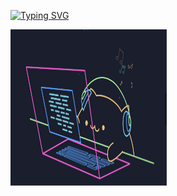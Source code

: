 [![Typing SVG](https://readme-typing-svg.herokuapp.com?color=FF3670&size=35&center=true&vCenter=true&width=1000&lines=Welcome+to+my+GitHub+profile!;Hallo+I'm+Fenny+Oktaviani;I'm+Software+Engineering+Student)](https://git.io/typing-svg)

<img src="https://github.com/SophieNguyen113/SophieNguyen113/blob/main/Sophie%20Nguyen%20-%20CatCat.gif" title="CatCat" width="250px" height="250px" a alt="CatCat">

<br>
